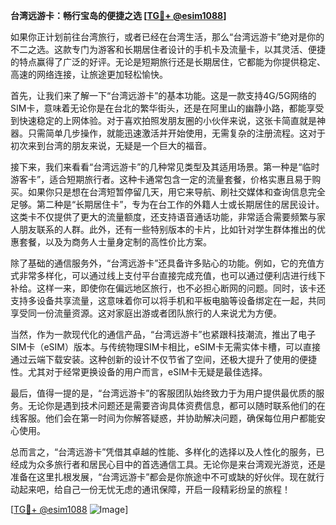 **台湾远游卡：畅行宝岛的便捷之选 [[TG💪+ @esim1088](https://t.me/s/esim1088)]**

如果你正计划前往台湾旅行，或者已经在台湾生活，那么“台湾远游卡”绝对是你的不二之选。这款专门为游客和长期居住者设计的手机卡及流量卡，以其灵活、便捷的特点赢得了广泛的好评。无论是短期旅行还是长期居住，它都能为你提供稳定、高速的网络连接，让旅途更加轻松愉快。

首先，让我们来了解一下“台湾远游卡”的基本功能。这是一款支持4G/5G网络的SIM卡，意味着无论你是在台北的繁华街头，还是在阿里山的幽静小路，都能享受到快速稳定的上网体验。对于喜欢拍照发朋友圈的小伙伴来说，这张卡简直就是神器。只需简单几步操作，就能迅速激活并开始使用，无需复杂的注册流程。这对于初次来到台湾的朋友来说，无疑是一个巨大的福音。

接下来，我们来看看“台湾远游卡”的几种常见类型及其适用场景。第一种是“临时游客卡”，适合短期旅行者。这种卡通常包含一定的流量套餐，价格实惠且易于购买。如果你只是想在台湾短暂停留几天，用它来导航、刷社交媒体和查询信息完全足够。第二种是“长期居住卡”，专为在台工作的外籍人士或长期居住的居民设计。这类卡不仅提供了更大的流量额度，还支持语音通话功能，非常适合需要频繁与家人朋友联系的人群。此外，还有一些特别版本的卡片，比如针对学生群体推出的优惠套餐，以及为商务人士量身定制的高性价比方案。

除了基础的通信服务外，“台湾远游卡”还具备许多贴心的功能。例如，它的充值方式非常多样化，可以通过线上支付平台直接完成充值，也可以通过便利店进行线下补给。这样一来，即使你在偏远地区旅行，也不必担心断网的问题。同时，该卡还支持多设备共享流量，这意味着你可以将手机和平板电脑等设备绑定在一起，共同享受同一份流量资源。这对家庭出游或者团队旅行的人来说尤为方便。

当然，作为一款现代化的通信产品，“台湾远游卡”也紧跟科技潮流，推出了电子SIM卡（eSIM）版本。与传统物理SIM卡相比，eSIM卡无需实体卡槽，可以直接通过云端下载安装。这种创新的设计不仅节省了空间，还极大提升了使用的便捷性。尤其对于经常更换设备的用户而言，eSIM卡无疑是最佳选择。

最后，值得一提的是，“台湾远游卡”的客服团队始终致力于为用户提供最优质的服务。无论你是遇到技术问题还是需要咨询具体资费信息，都可以随时联系他们的在线客服。他们会在第一时间为你解答疑惑，并协助解决问题，确保每位用户都能安心使用。

总而言之，“台湾远游卡”凭借其卓越的性能、多样化的选择以及人性化的服务，已经成为众多旅行者和居民心目中的首选通信工具。无论你是来台湾观光游览，还是准备在这里扎根发展，“台湾远游卡”都会是你旅途中不可或缺的好伙伴。现在就行动起来吧，给自己一份无忧无虑的通讯保障，开启一段精彩纷呈的旅程！

[[TG💪+ @esim1088](https://t.me/s/esim1088) ![Image](https://i.postimg.cc/4NQfJmqS/Snipaste-2025-05-13-00-14-12.png)]